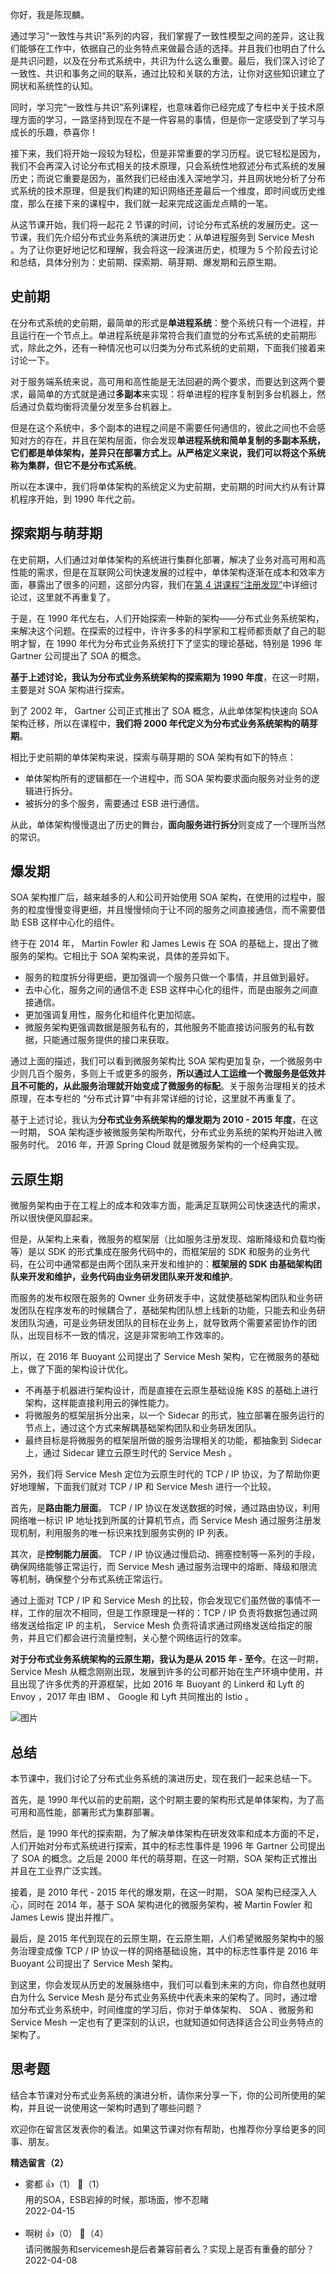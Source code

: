 你好，我是陈现麟。

通过学习“一致性与共识”系列的内容，我们掌握了一致性模型之间的差异，这让我们能够在工作中，依据自己的业务特点来做最合适的选择。并且我们也明白了什么是共识问题，以及在分布式系统中，共识为什么这么重要。最后，我们深入讨论了一致性、共识和事务之间的联系，通过比较和关联的方法，让你对这些知识建立了网状和系统性的认知。

同时，学习完“一致性与共识”系列课程，也意味着你已经完成了专栏中关于技术原理方面的学习，一路坚持到现在不是一件容易的事情，但是你一定感受到了学习与成长的乐趣，恭喜你！

接下来，我们将开始一段较为轻松，但是非常重要的学习历程。说它轻松是因为，我们不会再深入讨论分布式相关的技术原理，只会系统性地叙述分布式系统的发展历史；而说它重要是因为，虽然我们已经由浅入深地学习，并且网状地分析了分布式系统的技术原理，但是我们构建的知识网络还差最后一个维度，即时间或历史维度，那么在接下来的课程中，我们就一起来完成这画龙点睛的一笔。

从这节课开始，我们将一起花 2 节课的时间，讨论分布式系统的发展历史。这一节课，我们先介绍分布式业务系统的演进历史：从单进程服务到 Service Mesh 。为了让你更好地记忆和理解，我会将这一段演进历史，梳理为 5 个阶段去讨论和总结，具体分别为：史前期、探索期、萌芽期、爆发期和云原生期。

## 史前期

在分布式系统的史前期，最简单的形式是**单进程系统**：整个系统只有一个进程，并且运行在一个节点上。单进程系统是非常符合我们直觉的分布式系统的史前期形式，除此之外，还有一种情况也可以归类为分布式系统的史前期，下面我们接着来讨论一下。

对于服务端系统来说，高可用和高性能是无法回避的两个要求，而要达到这两个要求，最简单的方式就是通过**多副本**来实现：将单进程的程序复制到多台机器上，然后通过负载均衡将流量分发至多台机器上。

但是在这个系统中，多个副本的进程之间是不需要任何通信的，彼此之间也不会感知对方的存在，并且在架构层面，你会发现**单进程系统和简单复制的多副本系统，它们都是单体架构，差异只在部署方式上。从严格定义来说，我们可以将这个系统称为集群，但它不是分布式系统**。

所以在本课中，我们将单体架构的系统定义为史前期，史前期的时间大约从有计算机程序开始，到 1990 年代之前。

## 探索期与萌芽期

在史前期，人们通过对单体架构的系统进行集群化部署，解决了业务对高可用和高性能的需求，但是在互联网公司快速发展的过程中，单体架构逐渐在成本和效率方面，暴露出了很多的问题，这部分内容，我们在[第 4 讲课程“注册发现”](https://time.geekbang.org/column/article/481085)中详细讨论过，这里就不再重复了。

于是，在 1990 年代左右，人们开始探索一种新的架构——分布式业务系统架构，来解决这个问题。在探索的过程中，许许多多的科学家和工程师都贡献了自己的聪明才智，在 1990 年代为分布式业务系统打下了坚实的理论基础，特别是 1996 年 Gartner 公司提出了 SOA 的概念。

**基于上述讨论，我认为分布式业务系统架构的探索期为 1990 年度**，在这一时期，主要是对 SOA 架构进行探索。

到了 2002 年， Gartner 公司正式推出了 SOA 概念，从此单体架构快速向 SOA 架构迁移，所以在课程中，**我们将 2000 年代定义为分布式业务系统架构的萌芽期**。

相比于史前期的单体架构来说，探索与萌芽期的 SOA 架构有如下的特点：

- 单体架构所有的逻辑都在一个进程中，而 SOA 架构要求面向服务对业务的逻辑进行拆分。
- 被拆分的多个服务，需要通过 ESB 进行通信。

从此，单体架构慢慢退出了历史的舞台，**面向服务进行拆分**则变成了一个理所当然的常识。

## 爆发期

SOA 架构推广后，越来越多的人和公司开始使用 SOA 架构，在使用的过程中，服务的粒度慢慢变得更细，并且慢慢倾向于让不同的服务之间直接通信，而不需要借助 ESB 这样中心化的组件。

终于在 2014 年， Martin Fowler 和 James Lewis 在 SOA 的基础上，提出了微服务的架构。它相比于 SOA 架构来说，具体的差异如下。

- 服务的粒度拆分得更细，更加强调一个服务只做一个事情，并且做到最好。
- 去中心化，服务之间的通信不走 ESB 这样中心化的组件，而是由服务之间直接通信。
- 更加强调复用性，服务化和组件化更加彻底。
- 微服务架构更强调数据是服务私有的，其他服务不能直接访问服务的私有数据，只能通过服务提供的接口来获取。

通过上面的描述，我们可以看到微服务架构比 SOA 架构更加复杂，一个微服务中少则几百个服务，多则上千或更多的服务，**所以通过人工运维一个微服务是低效并且不可能的，从此服务治理就开始变成了微服务的标配**。关于服务治理相关的技术原理，在本专栏的 “分布式计算”中有非常详细的讨论，这里就不再重复了。

基于上述讨论，我认为**分布式业务系统架构的爆发期为 2010 - 2015 年度**，在这一时期， SOA 架构逐步被微服务架构所取代，分布式业务系统的架构开始进入微服务时代。 2016 年，开源 Spring Cloud 就是微服务架构的一个经典实现。

## 云原生期

微服务架构由于在工程上的成本和效率方面，能满足互联网公司快速迭代的需求，所以很快便风靡起来。

但是，从架构上来看，微服务的框架层（比如服务注册发现、熔断降级和负载均衡等）是以 SDK 的形式集成在服务代码中的，而框架层的 SDK 和服务的业务代码，在公司中通常都是由两个团队来开发和维护的：**框架层的 SDK 由基础架构团队来开发和维护，业务代码由业务研发团队来开发和维护**。

而服务的发布权限在服务的 Owner 业务研发手中，这就使基础架构团队和业务研发团队在程序发布的时候耦合了，基础架构团队想上线新的功能，只能去和业务研发团队沟通，可是业务研发团队的目标在业务上，就导致两个需要紧密协作的团队，出现目标不一致的情况，这是非常影响工作效率的。

所以，在 2016 年 Buoyant 公司提出了 Service Mesh 架构，它在微服务的基础上，做了下面的架构设计优化。

- 不再基于机器进行架构设计，而是直接在云原生基础设施 K8S 的基础上进行架构，这样能直接利用云的弹性能力。
- 将微服务的框架层拆分出来，以一个 Sidecar 的形式，独立部署在服务运行的节点上，通过这个方式来解耦基础架构团队和业务研发团队。
- 最终目标是将微服务的框架层所做的服务治理相关的功能，都抽象到 Sidecar 上，通过 Sidecar 建立云原生时代的 Service Mesh 。

另外，我们将 Service Mesh 定位为云原生时代的 TCP / IP 协议，为了帮助你更好地理解，下面我们就对 TCP / IP 和 Service Mesh 进行一个比较。

首先，是**路由能力层面**。 TCP / IP 协议在发送数据的时候，通过路由协议，利用网络唯一标识 IP 地址找到所属的计算机节点，而 Service Mesh 通过服务注册发现机制，利用服务的唯一标识来找到服务实例的 IP 列表。

其次，是**控制能力层面**。 TCP / IP 协议通过慢启动、拥塞控制等一系列的手段，确保网络能够正常运行，而 Service Mesh 通过服务治理中的熔断、降级和限流等机制，确保整个分布式系统正常运行。

通过上面对 TCP / IP 和 Service Mesh 的比较，你会发现它们虽然做的事情不一样，工作的层次不相同，但是工作原理是一样的：TCP / IP 负责将数据包通过网络发送给指定 IP 的主机， Service Mesh 负责将请求通过网络发送给指定的服务，并且它们都会进行流量控制，关心整个网络运行的效率。

**对于分布式业务系统架构的云原生期，我认为是从 2015 年 - 至今**。在这一时期， Service Mesh 从概念刚刚出现，发展到许多的公司都开始在生产环境中使用，并且出现了许多优秀的开源框架，比如 2016 年 Buoyant 的 Linkerd 和 Lyft 的 Envoy ，2017 年由 IBM 、 Google 和 Lyft 共同推出的 Istio 。

![图片](https://static001.geekbang.org/resource/image/4f/13/4f50c955cede4f7831de1c924e378013.jpg?wh=1920x1488 "分布式业务系统的演进历史示意图")

## 总结

本节课中，我们讨论了分布式业务系统的演进历史，现在我们一起来总结一下。

首先，是 1990 年代以前的史前期，这个时期主要的架构形式是单体架构，为了高可用和高性能，部署形式为集群部署。

然后，是 1990 年代的探索期，为了解决单体架构在研发效率和成本方面的不足，人们开始对分布式系统进行探索，其中的标志性事件是 1996 年 Gartner 公司提出了 SOA 的概念。之后是 2000 年代的萌芽期，在这一时期，SOA 架构正式推出并且在工业界广泛实践。

接着，是 2010 年代 - 2015 年代的爆发期，在这一时期， SOA 架构已经深入人心，同时在 2014 年，基于 SOA 架构进化的微服务架构，被 Martin Fowler 和 James Lewis 提出并推广。

最后，是 2015 年代到现在的云原生期，在云原生期，人们希望微服务架构中的服务治理变成像 TCP / IP 协议一样的网络基础设施，其中的标志性事件是 2016 年 Buoyant 公司提出了 Service Mesh 架构。

到这里，你会发现从历史的发展脉络中，我们可以看到未来的方向，你自然也就明白为什么 Service Mesh 是分布式业务系统中代表未来的架构了。同时，通过增加分布式业务系统中，时间维度的学习后，你对于单体架构、 SOA 、微服务和 Service Mesh 一定也有了更深刻的认识，也就知道如何选择适合公司业务特点的架构了。

## 思考题

结合本节课对分布式业务系统的演进分析，请你来分享一下，你的公司所使用的架构，并且说一说使用这一架构时遇到了哪些问题？

欢迎你在留言区发表你的看法。如果这节课对你有帮助，也推荐你分享给更多的同事、朋友。
<div><strong>精选留言（2）</strong></div><ul>
<li><span>雾都</span> 👍（1） 💬（1）<div>用的SOA，ESB宕掉的时候，那场面，惨不忍睹</div>2022-04-15</li><br/><li><span>啊树</span> 👍（0） 💬（4）<div>请问微服务和servicemesh是后者兼容前者么？实现上是否有重叠的部分？</div>2022-04-08</li><br/>
</ul>